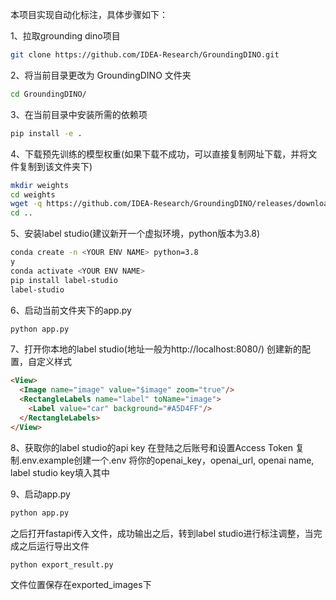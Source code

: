 本项目实现自动化标注，具体步骤如下：


1、拉取grounding dino项目
```bash
git clone https://github.com/IDEA-Research/GroundingDINO.git
```

2、将当前目录更改为 GroundingDINO 文件夹
```bash
cd GroundingDINO/
```

3、在当前目录中安装所需的依赖项
```bash
pip install -e .
```

4、下载预先训练的模型权重(如果下载不成功，可以直接复制网址下载，并将文件复制到该文件夹下)
```bash
mkdir weights
cd weights
wget -q https://github.com/IDEA-Research/GroundingDINO/releases/download/v0.1.0-alpha/groundingdino_swint_ogc.pth
cd ..
```

5、安装label studio(建议新开一个虚拟环境，python版本为3.8)
```bash
conda create -n <YOUR ENV NAME> python=3.8
y
conda activate <YOUR ENV NAME>
pip install label-studio
label-studio
```

6、启动当前文件夹下的app.py
```bash
python app.py
```

7、打开你本地的label studio(地址一般为http://localhost:8080/)
创建新的配置，自定义样式
```html
<View>
  <Image name="image" value="$image" zoom="true"/>
  <RectangleLabels name="label" toName="image">
    <Label value="car" background="#A5D4FF"/>
  </RectangleLabels>
</View>
```

8、获取你的label studio的api key
在登陆之后账号和设置Access Token
复制.env.example创建一个.env
将你的openai_key，openai_url, openai name, label studio key填入其中

9、启动app.py
```bash
python app.py
```
之后打开fastapi传入文件，成功输出之后，转到label studio进行标注调整，当完成之后运行导出文件
```bash
python export_result.py
```
文件位置保存在exported_images下
